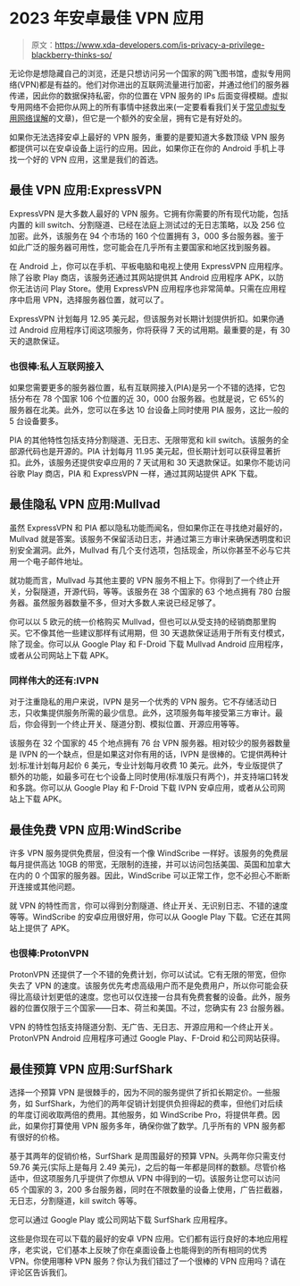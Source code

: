 # 2023 年安卓最佳 VPN 应用

> 原文：<https://www.xda-developers.com/is-privacy-a-privilege-blackberry-thinks-so/>

无论你是想隐藏自己的浏览，还是只想访问另一个国家的网飞图书馆，虚拟专用网络(VPN)都是有益的。他们对你进出的互联网流量进行加密，并通过他们的服务器传递，因此你的数据保持私密，你的位置在 VPN 服务的 IPs 后面变得模糊。虚拟专用网络不会把你从网上的所有事情中拯救出来(一定要看看我们关于[常见虚拟专用网络误解](https://www.xda-developers.com/vpn-safety-misunderstandings/)的文章)，但它是一个额外的安全层，拥有它是有好处的。

如果你无法选择安卓上最好的 VPN 服务，重要的是要知道大多数顶级 VPN 服务都提供可以在安卓设备上运行的应用。因此，如果你正在你的 Android 手机上寻找一个好的 VPN 应用，这里是我们的首选。

## 最佳 VPN 应用:ExpressVPN

ExpressVPN 是大多数人最好的 VPN 服务。它拥有你需要的所有现代功能，包括内置的 kill switch、分割隧道、已经在法庭上测试过的无日志策略，以及 256 位加密。此外，该服务在 94 个市场的 160 个位置拥有 3，000 多台服务器。鉴于如此广泛的服务器可用性，您可能会在几乎所有主要国家和地区找到服务器。

在 Android 上，你可以在手机、平板电脑和电视上使用 ExpressVPN 应用程序。除了谷歌 Play 商店，该服务还通过其网站提供其 Android 应用程序 APK，以防你无法访问 Play Store。使用 ExpressVPN 应用程序也非常简单。只需在应用程序中启用 VPN，选择服务器位置，就可以了。

ExpressVPN 计划每月 12.95 美元起，但该服务对长期计划提供折扣。如果你通过 Android 应用程序订阅这项服务，你将获得 7 天的试用期。最重要的是，有 30 天的退款保证。

### 也很棒:私人互联网接入

如果您需要更多的服务器位置，私有互联网接入(PIA)是另一个不错的选择，它包括分布在 78 个国家 106 个位置的近 30，000 台服务器。也就是说，它 65%的服务器在北美。此外，您可以在多达 10 台设备上同时使用 PIA 服务，这比一般的 5 台设备要多。

PIA 的其他特性包括支持分割隧道、无日志、无限带宽和 kill switch。该服务的全部源代码也是开源的。PIA 计划每月 11.95 美元起，但长期计划可以获得显著折扣。此外，该服务还提供安卓应用的 7 天试用和 30 天退款保证。如果你不能访问谷歌 Play 商店，PIA 和 ExpressVPN 一样，通过其网站提供 APK 下载。

## 最佳隐私 VPN 应用:Mullvad

虽然 ExpressVPN 和 PIA 都以隐私功能而闻名，但如果你正在寻找绝对最好的，Mullvad 就是答案。该服务不保留活动日志，并通过第三方审计来确保透明度和识别安全漏洞。此外，Mullvad 有几个支付选项，包括现金，所以你甚至不必与它共用一个电子邮件地址。

就功能而言，Mullvad 与其他主要的 VPN 服务不相上下。你得到了一个终止开关，分裂隧道，开源代码，等等。该服务在 38 个国家的 63 个地点拥有 780 台服务器。虽然服务器数量不多，但对大多数人来说已经足够了。

你可以以 5 欧元的统一价格购买 Mullvad，但也可以从受支持的经销商那里购买。它不像其他一些建议那样有试用期，但 30 天退款保证适用于所有支付模式，除了现金。你可以从 Google Play 和 F-Droid 下载 Mullvad Android 应用程序，或者从公司网站上下载 APK。

### 同样伟大的还有:IVPN

对于注重隐私的用户来说，IVPN 是另一个优秀的 VPN 服务。它不存储活动日志，只收集提供服务所需的最少信息。此外，这项服务每年接受第三方审计。最后，你会得到一个终止开关、隧道分割、模拟位置、开源应用等等。

该服务在 32 个国家的 45 个地点拥有 76 台 VPN 服务器。相对较少的服务器数量是 IVPN 的一个缺点，但是如果这对你有用的话，IVPN 是很棒的。它提供两种计划:标准计划每月起价 6 美元，专业计划每月收费 10 美元。此外，专业版提供了额外的功能，如最多可在七个设备上同时使用(标准版只有两个)，并支持端口转发和多跳。你可以从 Google Play 和 F-Droid 下载 IVPN 安卓应用，或者从公司网站上下载 APK。

## 最佳免费 VPN 应用:WindScribe

许多 VPN 服务提供免费层，但没有一个像 WindScribe 一样好。该服务的免费层每月提供高达 10GB 的带宽，无限制的连接，并可以访问包括美国、英国和加拿大在内的 0 个国家的服务器。因此，WindScribe 可以正常工作，您不必担心不断断开连接或其他问题。

就 VPN 的特性而言，你可以得到分割隧道、终止开关、无识别日志、不错的速度等等。WindScribe 的安卓应用很好用，你可以从 Google Play 下载。它还在其网站上提供了 APK。

### 也很棒:ProtonVPN

ProtonVPN 还提供了一个不错的免费计划，你可以试试。它有无限的带宽，但你失去了 VPN 的速度。该服务优先考虑高级用户而不是免费用户，所以你可能会获得比高级计划更低的速度。您也可以仅连接一台具有免费套餐的设备。此外，服务器的位置仅限于三个国家——日本、荷兰和美国。不过，您确实有 23 台服务器。

VPN 的特性包括支持隧道分割、无广告、无日志、开源应用和一个终止开关。ProtonVPN Android 应用程序可通过 Google Play、F-Droid 和公司网站获得。

## 最佳预算 VPN 应用:SurfShark

选择一个预算 VPN 是很棘手的，因为不同的服务提供了折扣长期定价。一些服务，如 SurfShark，为他们的两年促销计划提供负担得起的费率，但他们对后续的年度订阅收取两倍的费用。其他服务，如 WindScribe Pro，将提供年费。因此，如果你打算使用 VPN 服务多年，确保你做了数学。几乎所有的 VPN 服务都有很好的价格。

基于其两年的促销价格，SurfShark 是周围最好的预算 VPN。头两年你只需支付 59.76 美元(实际上是每月 2.49 美元)，之后的每一年都是同样的数额。尽管价格适中，但这项服务几乎提供了你想从 VPN 中得到的一切。该服务让您可以访问 65 个国家的 3，200 多台服务器，同时在不限数量的设备上使用，广告拦截器，无日志，分割隧道，kill switch 等等。

您可以通过 Google Play 或公司网站下载 SurfShark 应用程序。

这些是你现在可以下载的最好的安卓 VPN 应用。它们都有运行良好的本地应用程序，老实说，它们基本上反映了你在桌面设备上也能得到的所有相同的优秀 VPN。你使用哪种 VPN 服务？你认为我们错过了一个很棒的 VPN 应用吗？请在评论区告诉我们。